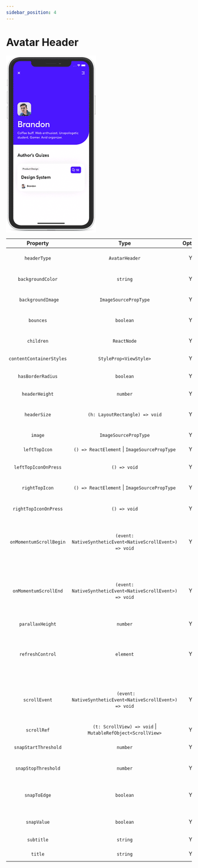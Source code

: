 ```yaml
---
sidebar_position: 4
---
```


# Avatar Header

![Avatar Header Gif](../../static/img/assets/readme_Avatar.gif)

|         Property         |                              Type                               | Optional |                                  Default                                   |                                          Description                                          |
| :----------------------: | :-------------------------------------------------------------: | :------: | :------------------------------------------------------------------------: | :-------------------------------------------------------------------------------------------: |
|       `headerType`       |                         `AvatarHeader`                          |   Yes    |                               `TabbedHeader`                               |                                Set header type to TabbedHeader                                |
|    `backgroundColor`     |                            `string`                             |   Yes    |                                `'#1ca75d'`                                 |                                    Header background color                                    |
|    ` backgroundImage`    |                      `ImageSourcePropType`                      |   Yes    |                                                                            |                                Header background image source                                 |
|        `bounces`         |                            `boolean`                            |   Yes    |                                   `true`                                   |                                Allow scroll view bounces (IOS)                                |
|        `children`        |                           `ReactNode`                           |   Yes    |                                                                            |                               Render content inside ScrollView                                |
| `contentContainerStyles` |                     `StyleProp<ViewStyle>`                      |   Yes    |                                                                            |                                  Set scroll view body styles                                  |
|    `hasBorderRadius`     |                            `boolean`                            |   Yes    |                                   `true`                                   |                          Adds radius to header's right bottom border                          |
|      `headerHeight`      |                            `number`                             |   Yes    |              `ifIphoneX(92, constants.responsiveHeight(13))`               |                                       Set header height                                       |
|       `headerSize`       |                 `(h: LayoutRectangle) => void`                  |   Yes    |                                                                            |                       Handler that is called when header's size changes                       |
|         `image`          |                      `ImageSourcePropType`                      |   Yes    |                                                                            |                                       Sets header image                                       |
|      `leftTopIcon`       |        `() => ReactElement` &#124; `ImageSourcePropType`        |   Yes    |                                                                            |                                 Set icon for left top button                                  |
|   `leftTopIconOnPress`   |                          `() => void`                           |   Yes    |                                                                            |                            Define action on left top button press                             |
|      `rightTopIcon`      |        `() => ReactElement` &#124; `ImageSourcePropType`        |   Yes    |                                                                            |                                 Set icon for right top button                                 |
|  `rightTopIconOnPress`   |                          `() => void`                           |   Yes    |                                                                            |                            Define action on right top button press                            |
| `onMomentumScrollBegin`  |   `(event: NativeSyntheticEvent<NativeScrollEvent>) => void`    |   Yes    |                                                                            | Called when the momentum scroll starts (scroll which occurs as the ScrollView starts gliding) |
|  `onMomentumScrollEnd`   |   `(event: NativeSyntheticEvent<NativeScrollEvent>) => void`    |   Yes    |                                                                            | Called when the momentum scroll ends (scroll which occurs as the ScrollView glides to a stop) |
|     `parallaxHeight`     |                            `number`                             |   Yes    | `ifIphoneX(constants.responsiveHeight(38),constants.responsiveHeight(48))` |                                  Set parallax header height                                   |
|     `refreshControl`     |                            `element`                            |   Yes    |                                                                            |           A RefreshControl component, used to provide pull-to-refresh functionality           |
|      `scrollEvent`       |   ` (event: NativeSyntheticEvent<NativeScrollEvent>) => void`   |   Yes    |                                                                            |           Fires at most once per frame during scrolling (Used in custom animations)           |
|       `scrollRef`        | `(t: ScrollView) => void` &#124; `MutableRefObject<ScrollView>` |   Yes    |                                                                            |                                   Get inner ScrollView ref                                    |
|   `snapStartThreshold`   |                            `number`                             |   Yes    |                                                                            |                               Set start value Threshold of snap                               |
|   `snapStopThreshold`    |                            `number`                             |   Yes    |                                                                            |                               Set stop value Threshold of snap                                |
|       `snapToEdge`       |                            `boolean`                            |   Yes    |                                   `true`                                   |                    Should snap header to edge when snap value is exceeded                     |
|       `snapValue`        |                            `boolean`                            |   Yes    |                          `parralax header height`                          |                               Set value where header is closed                                |
|        `subtitle`        |                            `string`                             |   Yes    |                                                                            |                                     Sets header subtitle                                      |
|         `title`          |                            `string`                             |   Yes    |                                                                            |                                       Sets header title                                       |
